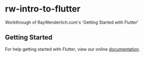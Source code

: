 # rw-intro-to-flutter
Workthrough of RayWenderlich.com's 'Getting Started with Flutter'

## Getting Started

For help getting started with Flutter, view our online
[documentation](https://flutter.io/).
